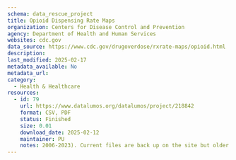 ```yaml
---
schema: data_rescue_project 
title: Opioid Dispensing Rate Maps
organization: Centers for Disease Control and Prevention
agency: Department of Health and Human Services
websites: cdc.gov
data_source: https://www.cdc.gov/drugoverdose/rxrate-maps/opioid.html
description: 
last_modified: 2025-02-17
metadata_available: No
metadata_url: 
category:
  - Health & Healthcare 
resources:
  - id: 79
    url: https://www.datalumos.org/datalumos/project/218842
    format: CSV, PDF
    status: Finished
    size: 0.01
    download_date: 2025-02-12
    maintainer: PU
    notes: 2006-2023). Current files are back up on the site but older files are only available in their archive as HTML pages which I saved as PDFs.
---
```

